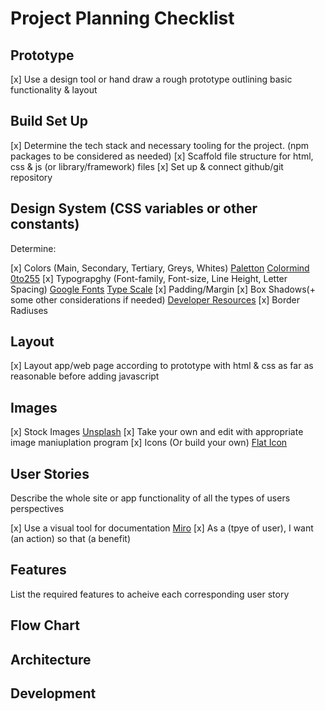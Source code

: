 # Project Planning Checklist


## Prototype

[x] Use a design tool or hand draw a rough prototype outlining basic functionality & layout


## Build Set Up

[x] Determine the tech stack and necessary tooling for the project. (npm packages to be considered as needed)
[x] Scaffold file structure for html, css & js (or library/framework) files
[x] Set up & connect github/git repository


## Design System (CSS variables or other constants)

Determine:

[x] Colors (Main, Secondary, Tertiary, Greys, Whites) [Paletton](https://paletton.com/#uid=1000u0kllllaFw0g0qFqFg0w0aF) [Colormind](http://colormind.io/) [0to255](https://www.0to255.com/)
[x] Typograpghy (Font-family, Font-size, Line Height, Letter Spacing) [Google Fonts](https://fonts.google.com/) [Type Scale](https://type-scale.com/)
[x] Padding/Margin
[x] Box Shadows(+ some other considerations if needed) [Developer Resources](https://rexwebmedia.hashnode.dev/resources-for-web-developers)
[x] Border Radiuses


## Layout

[x] Layout app/web page according to prototype with html & css as far as reasonable before adding javascript


## Images

[x] Stock Images [Unsplash](https://unsplash.com/)
[x] Take your own and edit with appropriate image maniuplation program
[x] Icons (Or build your own) [Flat Icon](https://www.flaticon.com/)


## User Stories

Describe the whole site or app functionality of all the types of users perspectives

[x] Use a visual tool for documentation [Miro](https://miro.com)
[x] As a (tpye of user), I want (an action) so that (a benefit)

## Features

List the required features to acheive each corresponding user story


## Flow Chart


## Architecture


## Development
